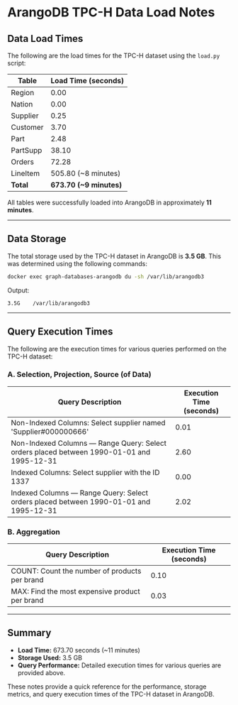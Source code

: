 # ArangoDB TPC-H Data Load Notes

## Data Load Times
The following are the load times for the TPC-H dataset using the `load.py` script:

| Table       | Load Time (seconds)     |
|-------------|-------------------------|
| Region      | 0.00                    |
| Nation      | 0.00                    |
| Supplier    | 0.25                    |
| Customer    | 3.70                    |
| Part        | 2.48                    |
| PartSupp    | 38.10                   |
| Orders      | 72.28                   |
| LineItem    | 505.80 (~8 minutes)     |
| **Total**   | **673.70 (~9 minutes)** |

All tables were successfully loaded into ArangoDB in approximately **11 minutes**.

---

## Data Storage
The total storage used by the TPC-H dataset in ArangoDB is **3.5 GB**. This was determined using the following commands:

```bash
docker exec graph-databases-arangodb du -sh /var/lib/arangodb3
```

Output:
```
3.5G    /var/lib/arangodb3
```

---

## Query Execution Times
The following are the execution times for various queries performed on the TPC-H dataset:

### A. Selection, Projection, Source (of Data)
| Query Description                                           | Execution Time (seconds)  |
|-------------------------------------------------------------|---------------------------|
| Non-Indexed Columns: Select supplier named 'Supplier#000000666' | 0.01                  |
| Non-Indexed Columns — Range Query: Select orders placed between 1990-01-01 and 1995-12-31 | 2.60                     |
| Indexed Columns: Select supplier with the ID 1337          | 0.00                      |
| Indexed Columns — Range Query: Select orders placed between 1990-01-01 and 1995-12-31    | 2.02                     |

### B. Aggregation
| Query Description                                           | Execution Time (seconds) |
|-------------------------------------------------------------|---------------------------|
| COUNT: Count the number of products per brand              | 0.10                      |
| MAX: Find the most expensive product per brand             | 0.03                      |

---

## Summary
- **Load Time:** 673.70 seconds (~11 minutes)
- **Storage Used:** 3.5 GB
- **Query Performance:** Detailed execution times for various queries are provided above.

These notes provide a quick reference for the performance, storage metrics, and query execution times of the TPC-H dataset in ArangoDB.
